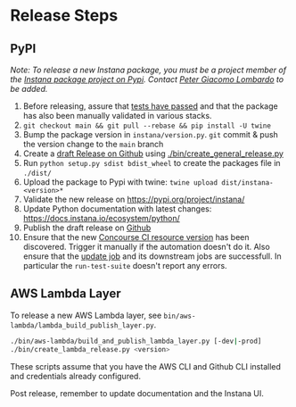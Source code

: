 # Release Steps

## PyPI

_Note: To release a new Instana package, you must be a project member of the [Instana package project on Pypi](https://pypi.org/project/instana/).
Contact [Peter Giacomo Lombardo](https://github.com/pglombardo) to be added._

1. Before releasing, assure that [tests have passed](https://circleci.com/gh/instana/workflows/python-sensor) and that the package has also been manually validated in various stacks.
2. `git checkout main && git pull --rebase && pip install -U twine`
3. Bump the package version in `instana/version.py`. `git` commit & push the version change to the `main` branch
4. Create a [draft Release on Github](https://github.com/instana/python-sensor/releases) using [./bin/create_general_release.py](https://github.com/instana/python-sensor/blob/main/bin/create_general_release.py)
5. Run `python setup.py sdist bdist_wheel` to create the packages file in `./dist/`
6. Upload the package to Pypi with twine: `twine upload dist/instana-<version>*`
7. Validate the new release on https://pypi.org/project/instana/
8. Update Python documentation with latest changes: https://docs.instana.io/ecosystem/python/
9. Publish the draft release on [Github](https://github.com/instana/python-sensor/releases)
10. Ensure that the new [Concourse CI resource version](
    https://ci.instana.io/teams/tracer-community/pipelines/tracer-test-suite:main/resources/instana-python-package)
    has been discovered. Trigger it manually if the automation doesn't do it. Also ensure that the [update job](
    https://ci.instana.io/teams/tracer-community/pipelines/tracer-test-suite%3Amain/jobs/update-python-package/)
    and its downstream jobs are successfull. In particular the `run-test-suite` doesn't report any errors.

## AWS Lambda Layer

To release a new AWS Lambda layer, see `bin/aws-lambda/lambda_build_publish_layer.py`.

```bash
./bin/aws-lambda/build_and_publish_lambda_layer.py [-dev|-prod]
./bin/create_lambda_release.py <version>
```

These scripts assume that you have the AWS CLI and Github CLI installed and credentials already configured.

Post release, remember to update documentation and the Instana UI.

